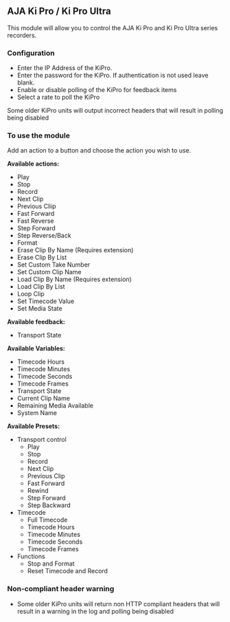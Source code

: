 ## AJA Ki Pro / Ki Pro Ultra

This module will allow you to control the AJA Ki Pro and Ki Pro Ultra series recorders.

### Configuration
* Enter the IP Address of the KiPro.
* Enter the password for the KiPro. If authentication is not used leave blank.
* Enable or disable polling of the KiPro for feedback items
* Select a rate to poll the KiPro

Some older KiPro units will output incorrect headers that will result in polling being disabled

### To use the module
Add an action to a button and choose the action you wish to use.

**Available actions:**
* Play
* Stop
* Record
* Next Clip
* Previous Cliip
* Fast Forward
* Fast Reverse
* Step Forward
* Step Reverse/Back
* Format
* Erase Clip By Name (Requires extension)
* Erase Clip By List
* Set Custom Take Number
* Set Custom Clip Name
* Load Clip By Name (Requires extension)
* Load Clip By List
* Loop Clip
* Set Timecode Value
* Set Media State

**Available feedback:**
* Transport State

**Available Variables:**
* Timecode Hours
* Timecode Minutes
* Timecode Seconds
* Timecode Frames
* Transport State
* Current Clip Name
* Remaining Media Available
* System Name

**Available Presets:**
* Transport control
  * Play
  * Stop
  * Record
  * Next Clip
  * Previous Clip
  * Fast Forward
  * Rewind
  * Step Forward
  * Step Backward
* Timecode
  * Full Timecode
  * Timecode Hours
  * Timecode Minutes
  * Timecode Seconds
  * Timecode Frames
* Functions
  * Stop and Format
  * Reset Timecode and Record

### Non-compliant header warning
* Some older KiPro units will return non HTTP compliant headers that will result in a warning in the log and polling being disabled
